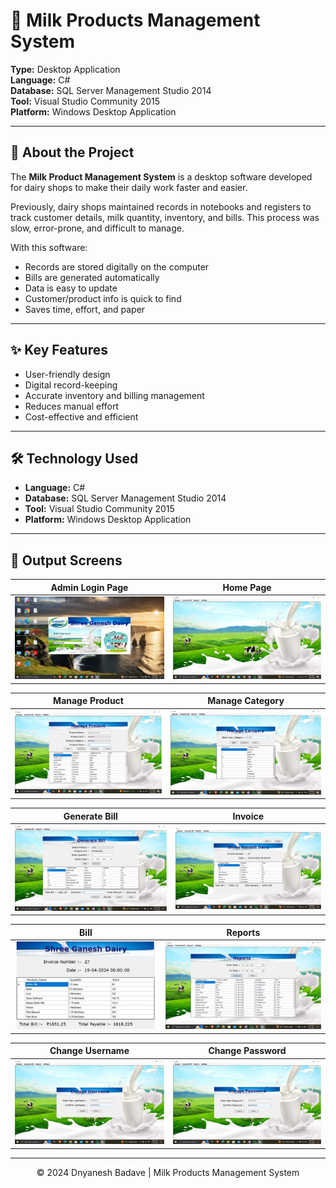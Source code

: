 # 🥛 Milk Products Management System

**Type:** Desktop Application  
**Language:** C#  
**Database:** SQL Server Management Studio 2014  
**Tool:** Visual Studio Community 2015  
**Platform:** Windows Desktop Application  

---

## 📖 About the Project

The **Milk Product Management System** is a desktop software developed for dairy shops to make their daily work faster and easier.

Previously, dairy shops maintained records in notebooks and registers to track customer details, milk quantity, inventory, and bills. This process was slow, error-prone, and difficult to manage.

With this software:
- Records are stored digitally on the computer  
- Bills are generated automatically  
- Data is easy to update  
- Customer/product info is quick to find  
- Saves time, effort, and paper  

---

## ✨ Key Features
- User-friendly design  
- Digital record-keeping  
- Accurate inventory and billing management  
- Reduces manual effort  
- Cost-effective and efficient  

---

## 🛠 Technology Used
- **Language:** C#  
- **Database:** SQL Server Management Studio 2014  
- **Tool:** Visual Studio Community 2015  
- **Platform:** Windows Desktop Application  

---

## 📸 Output Screens

| Admin Login Page | Home Page |
| --- | --- |
| ![Admin Login](https://raw.githubusercontent.com/dnyaneshsb20/Milk-Products-Management-System/main/adminlogin.png) | ![Home Page](https://raw.githubusercontent.com/dnyaneshsb20/Milk-Products-Management-System/main/homepage.png) |

| Manage Product | Manage Category |
| --- | --- |
| ![Manage Product](https://raw.githubusercontent.com/dnyaneshsb20/Milk-Products-Management-System/main/manageproduct.png) | ![Manage Category](https://raw.githubusercontent.com/dnyaneshsb20/Milk-Products-Management-System/main/managecategory.png) |

| Generate Bill | Invoice |
| --- | --- |
| ![Generate Bill](https://raw.githubusercontent.com/dnyaneshsb20/Milk-Products-Management-System/main/generatebill.png) | ![Invoice](https://raw.githubusercontent.com/dnyaneshsb20/Milk-Products-Management-System/main/invoice.png) |

| Bill | Reports |
| --- | --- |
| ![Bill](https://raw.githubusercontent.com/dnyaneshsb20/Milk-Products-Management-System/main/bill.jpg) | ![Reports](https://raw.githubusercontent.com/dnyaneshsb20/Milk-Products-Management-System/main/reports.png) |

| Change Username | Change Password |
| --- | --- |
| ![Change Username](https://raw.githubusercontent.com/dnyaneshsb20/Milk-Products-Management-System/main/changeusername.png) | ![Change Password](https://raw.githubusercontent.com/dnyaneshsb20/Milk-Products-Management-System/main/changepassword.png) |


---

<center>© 2024 Dnyanesh Badave | Milk Products Management System </center>
